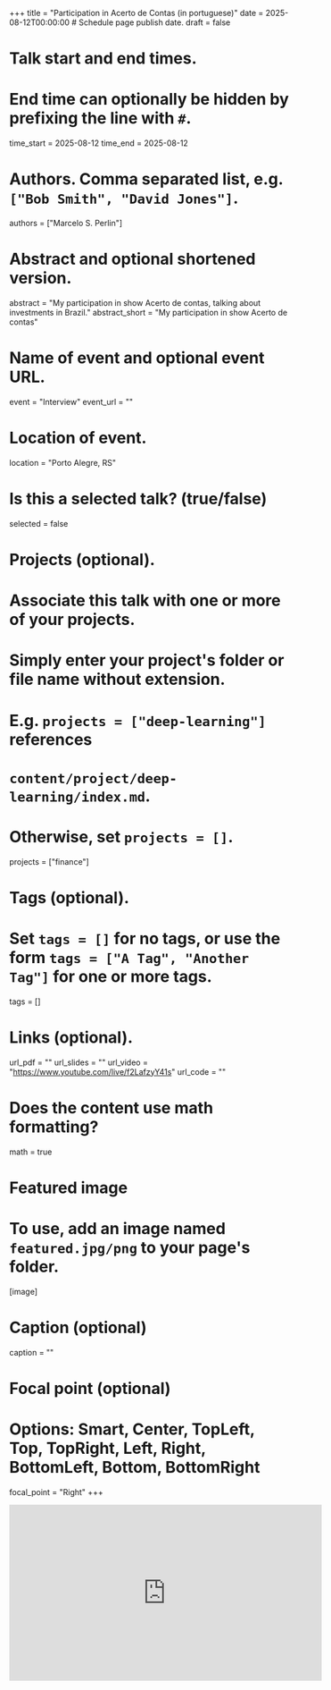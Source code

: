 +++
title = "Participation in Acerto de Contas (in portuguese)"
date = 2025-08-12T00:00:00  # Schedule page publish date.
draft = false

# Talk start and end times.
#   End time can optionally be hidden by prefixing the line with `#`.
time_start = 2025-08-12
time_end = 2025-08-12

# Authors. Comma separated list, e.g. `["Bob Smith", "David Jones"]`.
authors = ["Marcelo S. Perlin"]

# Abstract and optional shortened version.
abstract = "My participation in show Acerto de contas, talking about investments in Brazil."
abstract_short = "My participation in show Acerto de contas"

# Name of event and optional event URL.
event = "Interview"
event_url = ""

# Location of event.
location = "Porto Alegre, RS"

# Is this a selected talk? (true/false)
selected = false

# Projects (optional).
#   Associate this talk with one or more of your projects.
#   Simply enter your project's folder or file name without extension.
#   E.g. `projects = ["deep-learning"]` references 
#   `content/project/deep-learning/index.md`.
#   Otherwise, set `projects = []`.
projects = ["finance"]

# Tags (optional).
#   Set `tags = []` for no tags, or use the form `tags = ["A Tag", "Another Tag"]` for one or more tags.
tags = []

# Links (optional).
url_pdf = ""
url_slides = ""
url_video = "https://www.youtube.com/live/f2LafzyY41s"
url_code = ""

# Does the content use math formatting?
math = true

# Featured image
# To use, add an image named `featured.jpg/png` to your page's folder. 
[image]
  # Caption (optional)
  caption = ""

  # Focal point (optional)
  # Options: Smart, Center, TopLeft, Top, TopRight, Left, Right, BottomLeft, Bottom, BottomRight
  focal_point = "Right"
+++


<iframe width="560" height="315" src="https://www.youtube.com/embed/IGaQb80zrI4" frameborder="0" allow="accelerometer; autoplay; clipboard-write; encrypted-media; gyroscope; picture-in-picture" allowfullscreen></iframe>
